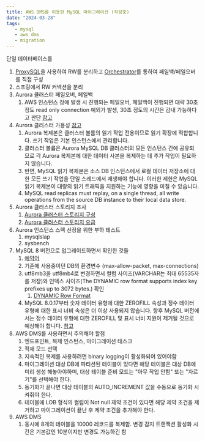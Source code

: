 ```yaml
---
title: AWS DMS를 이용한 MySQL 마이그레이션 (작성중)
date: "2024-03-28"
tags:
   - mysql
   - aws dms
   - migration
---
```


단일 데이터베이스를 

1. [ProxySQL](https://proxysql.com/)을 사용하여 RW를 분리하고 [Orchestrator](https://github.com/openark/orchestrator)를 통하여 페일백/페일오버를 직접 구성
2. 스프링에서 RW 커넥션을 분리
3. Aurora 클러스터 페일오버, 페일백
   1. AWS 인스턴스 장애 발생 시 진행되는 페일오버, 페일백이 진행되면 대략 30초 정도 read only connection 예외가 발생, 30초 정도의 시간은 감내 가능하다고 판단 [참고](https://docs.aws.amazon.com/ko_kr/AmazonRDS/latest/AuroraUserGuide/Concepts.AuroraHighAvailability.html#Aurora.Managing.FaultTolerance)
4. Aurora 클러스터 가용성 [참고](https://docs.aws.amazon.com/ko_kr/AmazonRDS/latest/AuroraUserGuide/AuroraMySQL.Replication.html)
   1. Aurora 복제본은 클러스터 볼륨의 읽기 작업 전용이므로 읽기 확장에 적합합니다. 쓰기 작업은 기본 인스턴스에서 관리합니다.
   2. 클러스터 볼륨은 Aurora MySQL DB 클러스터의 모든 인스턴스 간에 공유되므로 각 Aurora 복제본에 대한 데이터 사본을 복제하는 데 추가 작업이 필요하지 않습니다.
   3. 반면, MySQL 읽기 복제본은 소스 DB 인스턴스에서 로컬 데이터 저장소에 대한 모든 쓰기 작업을 단일 스레드에서 재생해야 합니다. 이러한 제한은 MySQL 읽기 복제본이 대량의 읽기 트래픽을 지원하는 기능에 영향을 미칠 수 있습니다.
   4. MySQL read replicas must replay, on a single thread, all write operations from the source DB instance to their local data store.
5. Aurora 클러스터 스토리지 조사
   1. [Aurora 클러스터 스토리지 구성](https://docs.aws.amazon.com/ko_kr/AmazonRDS/latest/AuroraUserGuide/Aurora.Overview.StorageReliability.html)
   2. [Aurora 클러스터 스토리지 요금](https://aws.amazon.com/ko/rds/aurora/pricing/)
6. Aurora 인스턴스 스펙 선정을 위한 부하 테스트
   1. mysqlslap
   2. sysbench
7. MySQL 8 버전으로 업그레이드하면서 확인한 것들
   1. [예약어](https://dev.mysql.com/doc/refman/8.0/en/keywords.html#keywords-8-0-detailed-C)
   2. 기존에 사용중이던 DB의 환경변수 (max-allow-packet, max-connections)
   3. utf8mb3을 utf8mb4로 변경하면서 컬럼 사이즈(VARCHAR는 최대 65535자를 저장)와 인덱스 사이즈(The DYNAMIC row format supports index key prefixes up to 3072 bytes.) 확인
      1. [DYNAMIC Row Format](https://dev.mysql.com/doc/refman/8.0/en/innodb-row-format.html#innodb-row-format-dynamic)
   4. MySQL 8.0.17부터 숫자 데이터 유형에 대한 ZEROFILL 속성과 정수 데이터 유형에 대한 표시 너비 속성은 더 이상 사용되지 않습니다. 향후 MySQL 버전에서는 정수 데이터 유형에 대한 ZEROFILL 및 표시 너비 지원이 제거될 것으로 예상해야 합니다. [참고](https://dev.mysql.com/doc/refman/8.0/en/numeric-type-attributes.html)
8. AWS DMS를 사용하면서 주의해야 할점
   1. 엔드포인트, 복제 인스턴스, 마이그레이션 태스크
   2. 적재 모드 선택
   3. 지속적인 복제를 사용하려면 binary logging이 활성화되어 있어야함
   4. 마이그레이션 대상 DB에 파티션된 테이블이 있다면 해당 테이블은 대상 DB에 미리 생성 해놓아야하며, 대상 테이블 준비 모드는 "아무 작업 안함" 또는 "자르기"를 선택해야 한다.
   5. 동기화가 끝나면 대상 테이블의 AUTO_INCREMENT 값을 수동으로 동기화 시켜줘야 한다.
   6. 테이블에 LOB 형식의 컬럼이 Not null 제약 조건이 있다면 해당 제약 조건을 제거하고 마이그레이션이 끝난 후 제약 조건을 추가해야 한다.
9. AWS DMS
   1. 동시에 8개의 테이블을 10000 레코드를 복제함. 변경 감지 트랜잭션 활성화 시간은 기본값인 10분이지만 변경도 가능하긴 함